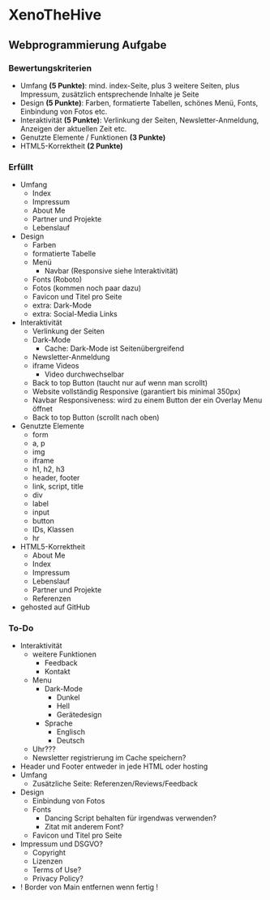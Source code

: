 # XenoTheHive

## Webprogrammierung Aufgabe
### Bewertungskriterien
* Umfang **(5 Punkte)**: mind. index-Seite, plus 3 weitere Seiten, plus Impressum, zusätzlich entsprechende Inhalte je Seite 
* Design **(5 Punkte)**: Farben, formatierte Tabellen, schönes Menü, Fonts, Einbindung von Fotos etc. 
* Interaktivität **(5 Punkte)**: Verlinkung der Seiten, Newsletter-Anmeldung, Anzeigen der aktuellen Zeit etc. 
* Genutzte Elemente / Funktionen **(3 Punkte)**
* HTML5-Korrektheit **(2 Punkte)**
### Erfüllt
* Umfang
    * Index
    * Impressum
    * About Me
    * Partner und Projekte
    * Lebenslauf
* Design
    * Farben
    * formatierte Tabelle
    * Menü
        * Navbar (Responsive siehe Interaktivität)
    * Fonts (Roboto)
    * Fotos (kommen noch paar dazu)
    * Favicon und Titel pro Seite
    * extra: Dark-Mode
    * extra: Social-Media Links
* Interaktivität
    * Verlinkung der Seiten
    * Dark-Mode
        * Cache: Dark-Mode ist Seitenübergreifend
    * Newsletter-Anmeldung
    * iframe Videos
        * Video durchwechselbar
    * Back to top Button (taucht nur auf wenn man scrollt)
    * Website vollständig Responsive (garantiert bis minimal 350px)
    * Navbar Responsiveness: wird zu einem Button der ein Overlay Menu öffnet
    * Back to top Button (scrollt nach oben)
* Genutzte Elemente
    * form
    * a, p
    * img
    * iframe
    * h1, h2, h3
    * header, footer
    * link, script, title
    * div
    * label
    * input
    * button
    * IDs, Klassen
    * hr
* HTML5-Korrektheit
    * About Me
    * Index
    * Impressum
    * Lebenslauf
    * Partner und Projekte
    * Referenzen
* gehosted auf GitHub
### To-Do
* Interaktivität
    * weitere Funktionen
        * Feedback
        * Kontakt
    * Menu
        * Dark-Mode
            * Dunkel
            * Hell
            * Gerätedesign
        * Sprache
            * Englisch
            * Deutsch
    * Uhr???
    * Newsletter registrierung im Cache speichern?
* Header und Footer entweder in jede HTML oder hosting
* Umfang
    * Zusätzliche Seite: Referenzen/Reviews/Feedback
* Design
    * Einbindung von Fotos
    * Fonts
        * Dancing Script behalten für irgendwas verwenden?
        * Zitat mit anderem Font?
    * Favicon und Titel pro Seite
* Impressum und DSGVO?
    * Copyright
    * Lizenzen
    * Terms of Use?
    * Privacy Policy?
* ! Border von Main entfernen wenn fertig !
